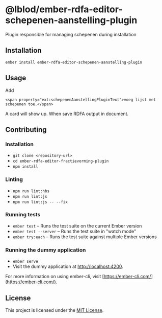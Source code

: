 @lblod/ember-rdfa-editor-schepenen-aanstelling-plugin
==============================================================================

Plugin responsible for managing schepenen during installation

Installation
------------------------------------------------------------------------------

```
ember install ember-rdfa-editor-schepenen-aanstelling-plugin
```


Usage
------------------------------------------------------------------------------
Add
```
<span property="ext:schepenenAanstellingPluginText">voeg lijst met schepenen toe.</span>
```
A card will show up. When save RDFA output in document.

Contributing
------------------------------------------------------------------------------

### Installation

* `git clone <repository-url>`
* `cd ember-rdfa-editor-fractievorming-plugin`
* `npm install`

### Linting

* `npm run lint:hbs`
* `npm run lint:js`
* `npm run lint:js -- --fix`

### Running tests

* `ember test` – Runs the test suite on the current Ember version
* `ember test --server` – Runs the test suite in "watch mode"
* `ember try:each` – Runs the test suite against multiple Ember versions

### Running the dummy application

* `ember serve`
* Visit the dummy application at [http://localhost:4200](http://localhost:4200).

For more information on using ember-cli, visit [https://ember-cli.com/](https://ember-cli.com/).

License
------------------------------------------------------------------------------

This project is licensed under the [MIT License](LICENSE.md).
